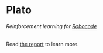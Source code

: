 # Plato
###### *Reinforcement learning for [Robocode](http://robocode.sourceforge.net)*

Read [the report](https://github.com/LK/Plato/blob/0bccb3bb5533df57491b3e2aae0b15917479749d/report.pdf) to learn more.
